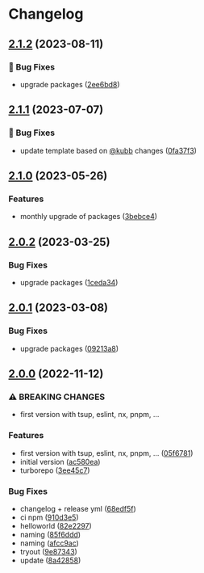 # Changelog

## [2.1.2](https://github.com/stijnvanhulle/template/compare/@stijnvanhulle/template-demo-v2.1.1...@stijnvanhulle/template-demo-v2.1.2) (2023-08-11)


### 🐞 Bug Fixes

* upgrade packages ([2ee6bd8](https://github.com/stijnvanhulle/template/commit/2ee6bd84aaebaab9d7b425ce9ea3dc5385636a12))

## [2.1.1](https://github.com/stijnvanhulle/template/compare/@stijnvanhulle/template-demo-v2.1.0...@stijnvanhulle/template-demo-v2.1.1) (2023-07-07)


### 🐞 Bug Fixes

* update template based on [@kubb](https://github.com/kubb) changes ([0fa37f3](https://github.com/stijnvanhulle/template/commit/0fa37f36e104fe6a7e828d1af894459543895dca))

## [2.1.0](https://github.com/stijnvanhulle/template/compare/@stijnvanhulle/template-demo-v2.0.2...@stijnvanhulle/template-demo-v2.1.0) (2023-05-26)


### Features

* monthly upgrade of packages ([3bebce4](https://github.com/stijnvanhulle/template/commit/3bebce4742f5c22f78015b1cb8bcb16e9d97f548))

## [2.0.2](https://github.com/stijnvanhulle/template/compare/@stijnvanhulle/template-demo-v2.0.1...@stijnvanhulle/template-demo-v2.0.2) (2023-03-25)


### Bug Fixes

* upgrade packages ([1ceda34](https://github.com/stijnvanhulle/template/commit/1ceda34a9bfce45dc0fe3d4bfffcc2f72d2d9f7e))

## [2.0.1](https://github.com/stijnvanhulle/template/compare/@stijnvanhulle/template-demo-v2.0.0...@stijnvanhulle/template-demo-v2.0.1) (2023-03-08)


### Bug Fixes

* upgrade packages ([09213a8](https://github.com/stijnvanhulle/template/commit/09213a8840326c032f06a1557142507dca88becc))

## [2.0.0](https://github.com/stijnvanhulle/template/compare/@stijnvanhulle/template-demo-v1.0.0...@stijnvanhulle/template-demo-v2.0.0) (2022-11-12)


### ⚠ BREAKING CHANGES

* first version with tsup, eslint, nx, pnpm, ...

### Features

* first version with tsup, eslint, nx, pnpm, ... ([05f6781](https://github.com/stijnvanhulle/template/commit/05f6781b0509f10ba2de59d060dfe4f583faf311))
* initial version ([ac580ea](https://github.com/stijnvanhulle/template/commit/ac580eaf54d5b91bcab07ced68f7b67148e7d004))
* turborepo ([3ee45c7](https://github.com/stijnvanhulle/template/commit/3ee45c762d1d26abaf424e8feb32b8433ffe0e31))


### Bug Fixes

* changelog + release yml ([68edf5f](https://github.com/stijnvanhulle/template/commit/68edf5f548531e3907b491f90688ba4c52f93e4e))
* ci npm ([910d3e5](https://github.com/stijnvanhulle/template/commit/910d3e5a3af4f556eee79701e693163dce0722aa))
* helloworld ([82e2297](https://github.com/stijnvanhulle/template/commit/82e22970b868a7386759e432820d2181d1b6fb26))
* naming ([85f6ddd](https://github.com/stijnvanhulle/template/commit/85f6ddd56e5b373259a6f3c92cca7f12077eb583))
* naming ([afcc9ac](https://github.com/stijnvanhulle/template/commit/afcc9ac8edee939b48363f519eb048ed22f5740e))
* tryout ([9e87343](https://github.com/stijnvanhulle/template/commit/9e8734367f8c806f6443d6a7b9ec9303e89d06c8))
* update ([8a42858](https://github.com/stijnvanhulle/template/commit/8a42858a3434553c0c798f27d4f08e3f5cf7228c))
